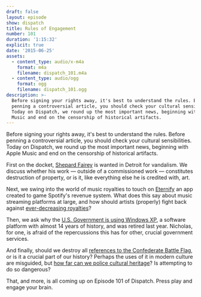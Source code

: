 ```yaml
---
draft: false
layout: episode
show: dispatch
title: Rules of Engagement
number: 101
duration: '1:15:32'
explicit: true
date: '2015-06-25'
assets:
  - content_type: audio/x-m4a
    format: m4a
    filename: dispatch_101.m4a
  - content_type: audio/ogg
    format: ogg
    filename: dispatch_101.ogg
description: >-
  Before signing your rights away, it's best to understand the rules. Before
  penning a controversial article, you should check your cultural sensibilities.
  Today on Dispatch, we round up the most important news, beginning with Apple
  Music and end on the censorship of historical artifacts.
---
```

Before signing your rights away, it's best to understand the rules. Before penning a controversial article, you should check your cultural sensibilities. Today on Dispatch, we round up the most important news, beginning with Apple Music and end on the censorship of historical artifacts.

First on the docket, [Shepard Fairey](http://www.artnews.com/2015/06/25/warrant-issued-for-shepard-faireys-arrest-in-detroit) is wanted in Detroit for vandalism. We discuss whether his work &mdash; outside of a commissioned work &mdash; constitutes destruction of property, or is it, like everything else he is credited with, art.

Next, we swing into the world of music royalties to touch on [Eternify](http://www.bbc.com/news/technology-33255037) an app created to game Spotify's revenue system. What does this say about music streaming platforms at large, and how should artists (properly) fight back against [ever-decreasing royalties](http://www.digitalmusicnews.com/permalink/2015/06/23/breaking-apple-paying-just-0-002-per-stream-during-its-free-trial-period)?

Then, we ask why the [U.S. Government is using Windows XP](http://www.zdnet.com/article/us-navy-pays-out-millions-to-microsoft-to-keep-running-windows-xp/), a software platform with almost 14 years of history, and was retired last year. Nicholas, for one, is afraid of the repercussions this has for other, crucial government services.

And finally, should we destroy all [references to the Confederate Battle Flag](http://www.macrumors.com/2015/06/25/apple-removes-civil-war-games-confederate-flag), or is it a crucial part of our history? Perhaps the uses of it in modern culture are misguided, but [how far can we police cultural heritage](http://nypost.com/2015/06/24/gone-with-the-wind-should-go-the-way-of-the-confederate-flag)? Is attempting to do so dangerous?

That, and more, is all coming up on Episode 101 of Dispatch. Press play and engage your brain.